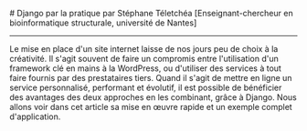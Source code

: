 # Django par la pratique
par Stéphane Téletchéa [Enseignant-chercheur en bioinformatique structurale, université de Nantes]

---

Le mise en place d'un site internet laisse de nos jours peu de choix à la créativité. Il s'agit souvent de faire un compromis entre l'utilisation d'un framework clé en mains à la WordPress, ou d'utiliser des services à tout faire fournis par des prestataires tiers. Quand il s'agit de mettre en ligne un service personnalisé, performant et évolutif, il est possible de bénéficier des avantages des deux approches en les combinant, grâce à Django. Nous allons voir dans cet article sa mise en œuvre rapide et un exemple complet d'application.
